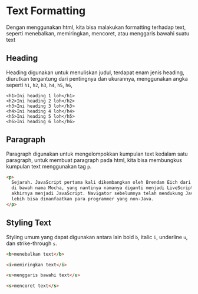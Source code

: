 # Text Formatting

Dengan menggunakan html, kita bisa malakukan formatting terhadap text, seperti menebalkan, memiringkan, mencoret, atau menggaris bawahi suatu text

## Heading

Heading digunakan untuk menuliskan judul, terdapat enam jenis heading, diurutkan tergantung dari pentingnya dan ukurannya, menggunakan angka seperti `h1`, `h2`, `h3`, `h4`, `h5`, `h6`,

```
<h1>Ini heading 1 loh</h1>
<h2>Ini heading 2 loh</h2>
<h3>Ini heading 3 loh</h3>
<h4>Ini heading 4 loh</h4>
<h5>Ini heading 5 loh</h5>
<h6>Ini heading 6 loh</h6>
```

## Paragraph

Paragraph digunakan untuk mengelompokkan kumpulan text kedalam satu paragraph, untuk membuat paragraph pada html, kita bisa membungkus kumpulan text menggunakan tag `p`.

```html
<p>
  Sejarah. JavaScript pertama kali dikembangkan oleh Brendan Eich dari Netscape
  di bawah nama Mocha, yang nantinya namanya diganti menjadi LiveScript, dan
  akhirnya menjadi JavaScript. Navigator sebelumnya telah mendukung Java untuk
  lebih bisa dimanfaatkan para programmer yang non-Java.
</p>
```

## Styling Text

Styling umum yang dapat digunakan antara lain bold `b`, italic `i`, underline `u`, dan strike-through `s`.

```html
<b>menebalkan text</b>

<i>memiringkan text</i>

<u>menggaris bawahi text</u>

<s>mencoret text</s>
```
